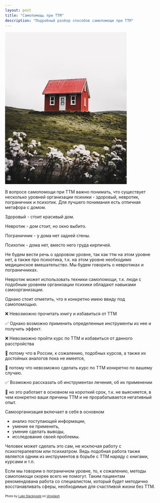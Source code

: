 ```yaml
---
layout: post
title: "Самопомощь при ТТМ"
description: "Подробный разбор способов самопомощи при ТТМ"
---
```

<img 
    src="/assets/img/luke-stackpoole-eWqOgJ-lfiI-unsplash.jpg" 
    alt="самопомощь при ТТМ"/>
<br/>


В вопросе самопомощи при ТТМ важно понимать, что существует несколько уровней организации психики - здоровый, невротик, пограничник и психотик. Для лучшего понимания есть отличная метафора с домом. 

Здоровый - стоит красивый дом. 

Невротик - дом стоит, но окно выбито. 

Пограничник - у дома нет задней стены. 

Психотик - дома нет, вместо него груда кирпичей. 

Не будем вести речь о здоровом уровне, так как ттм на этом уровне нет, а также про психотика, т.к. на этом уровне необходимо медицинское вмешательство. Мы будем говорить о невротиках и пограничниках. 

Невротик может использовать техники самопомощи, т.к. люди с подобным уровнем организации психики обладают навыками самоорганизации.

Однако стоит отметить, что я конкретно имею ввиду под самопомощью.

❌ Невозможно прочитать книгу и избавиться от ТТМ

✅ Однако возможно применить определенные инструменты из нее и получить эффект. 

❌ Невозможно пройти курс по ТТМ и избавиться от данного расстройства

🚫 потому что в России, к сожалению, подобных курсов, а также их достойных аналогов пока не имеется, 

🚫 потому что невозможно сделать курс по ТТМ конкретно по вашему случаю. 

✅ Возможно рассказать об инструментах лечения, об их применении

🚫 но это работает в основном на короткий срок, т.к. не выясняется, в чем конкретно ваши причины ТТМ и не прорабатывается негативный опыт.

Самоорганизация включает в себя в основном 

- анализ поступающей информации,
- умение ее применить,
- умение сделать выводы,
- исследование своей проблемы.

Человек может сделать это сам, не исключая работу с психотерапевтом или психиатром. Ведь подобная работа также является одним из инструментов в борьбе с ТТМ наряду с книгами, курсами и т.п.

Если мы говорим о пограничном уровне, то, к сожалению, методы самопомощи скорее всего не помогут. Таким пациентам рекомендована работа со специалистом, который будет методично восстанавливать сферы, необходимые для счастливой жизни без ТТМ.

<sub><sup>
Photo by <a href="https://unsplash.com/@withluke?utm_source=unsplash&utm_medium=referral&utm_content=creditCopyText">Luke Stackpoole</a> on <a href="https://unsplash.com/s/photos/house?utm_source=unsplash&utm_medium=referral&utm_content=creditCopyText">Unsplash</a>
</sup></sub>